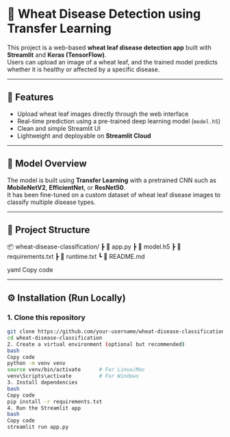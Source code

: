 
# 🌾 Wheat Disease Detection using Transfer Learning

This project is a web-based **wheat leaf disease detection app** built with **Streamlit** and **Keras (TensorFlow)**.  
Users can upload an image of a wheat leaf, and the trained model predicts whether it is healthy or affected by a specific disease.

---

## 🚀 Features

- Upload wheat leaf images directly through the web interface  
- Real-time prediction using a pre-trained deep learning model (`model.h5`)  
- Clean and simple Streamlit UI  
- Lightweight and deployable on **Streamlit Cloud**

---

## 🧠 Model Overview

The model is built using **Transfer Learning** with a pretrained CNN such as **MobileNetV2**, **EfficientNet**, or **ResNet50**.  
It has been fine-tuned on a custom dataset of wheat leaf disease images to classify multiple disease types.

---

## 📁 Project Structure

📦 wheat-disease-classification/
┣ 📜 app.py
┣ 📜 model.h5
┣ 📜 requirements.txt
┣ 📜 runtime.txt
┗ 📜 README.md

yaml
Copy code

---

## ⚙️ Installation (Run Locally)

### 1. Clone this repository
```bash
git clone https://github.com/your-username/wheat-disease-classification.git
cd wheat-disease-classification
2. Create a virtual environment (optional but recommended)
bash
Copy code
python -m venv venv
source venv/bin/activate      # For Linux/Mac
venv\Scripts\activate         # For Windows
3. Install dependencies
bash
Copy code
pip install -r requirements.txt
4. Run the Streamlit app
bash
Copy code
streamlit run app.py